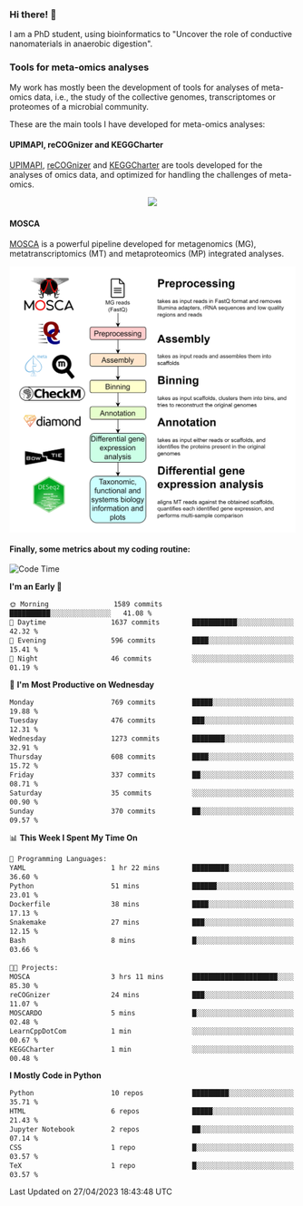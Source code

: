 ### Hi there! 👋

I am a PhD student, using bioinformatics to "Uncover the role of conductive nanomaterials in anaerobic digestion".

### Tools for meta-omics analyses

My work has mostly been the development of tools for analyses of meta-omics data, i.e., the study of the collective genomes, transcriptomes or proteomes of a microbial community.

These are the main tools I have developed for meta-omics analyses:

#### UPIMAPI, reCOGnizer and KEGGCharter

[UPIMAPI](https://github.com/iquasere/UPIMAPI), [reCOGnizer](https://github.com/iquasere/reCOGnizer) and [KEGGCharter](https://github.com/iquasere/KEGGCharter) are tools developed for the analyses of omics data, and optimized for handling the challenges of meta-omics.

<p align="center">
    <img src="assets/annotation_paper.png">
</p>

#### MOSCA

[MOSCA](https://github.com/iquasere/MOSCA) is a powerful pipeline developed for metagenomics (MG), metatranscriptomics (MT) and metaproteomics (MP) integrated analyses.

<p align="center">
    <img src="assets/mosca_workflow.png" align="center" width="700">
</p>


#### Finally, some metrics about my coding routine:

<!--START_SECTION:waka-->
![Code Time](http://img.shields.io/badge/Code%20Time-561%20hrs%2012%20mins-blue)

**I'm an Early 🐤** 

```text
🌞 Morning                1589 commits        ██████████░░░░░░░░░░░░░░░   41.08 % 
🌆 Daytime                1637 commits        ███████████░░░░░░░░░░░░░░   42.32 % 
🌃 Evening                596 commits         ████░░░░░░░░░░░░░░░░░░░░░   15.41 % 
🌙 Night                  46 commits          ░░░░░░░░░░░░░░░░░░░░░░░░░   01.19 % 
```
📅 **I'm Most Productive on Wednesday** 

```text
Monday                   769 commits         █████░░░░░░░░░░░░░░░░░░░░   19.88 % 
Tuesday                  476 commits         ███░░░░░░░░░░░░░░░░░░░░░░   12.31 % 
Wednesday                1273 commits        ████████░░░░░░░░░░░░░░░░░   32.91 % 
Thursday                 608 commits         ████░░░░░░░░░░░░░░░░░░░░░   15.72 % 
Friday                   337 commits         ██░░░░░░░░░░░░░░░░░░░░░░░   08.71 % 
Saturday                 35 commits          ░░░░░░░░░░░░░░░░░░░░░░░░░   00.90 % 
Sunday                   370 commits         ██░░░░░░░░░░░░░░░░░░░░░░░   09.57 % 
```


📊 **This Week I Spent My Time On** 

```text
💬 Programming Languages: 
YAML                     1 hr 22 mins        █████████░░░░░░░░░░░░░░░░   36.60 % 
Python                   51 mins             ██████░░░░░░░░░░░░░░░░░░░   23.01 % 
Dockerfile               38 mins             ████░░░░░░░░░░░░░░░░░░░░░   17.13 % 
Snakemake                27 mins             ███░░░░░░░░░░░░░░░░░░░░░░   12.15 % 
Bash                     8 mins              █░░░░░░░░░░░░░░░░░░░░░░░░   03.66 % 

🐱‍💻 Projects: 
MOSCA                    3 hrs 11 mins       █████████████████████░░░░   85.30 % 
reCOGnizer               24 mins             ███░░░░░░░░░░░░░░░░░░░░░░   11.07 % 
MOSCARDO                 5 mins              █░░░░░░░░░░░░░░░░░░░░░░░░   02.48 % 
LearnCppDotCom           1 min               ░░░░░░░░░░░░░░░░░░░░░░░░░   00.67 % 
KEGGCharter              1 min               ░░░░░░░░░░░░░░░░░░░░░░░░░   00.48 % 
```

**I Mostly Code in Python** 

```text
Python                   10 repos            █████████░░░░░░░░░░░░░░░░   35.71 % 
HTML                     6 repos             █████░░░░░░░░░░░░░░░░░░░░   21.43 % 
Jupyter Notebook         2 repos             ██░░░░░░░░░░░░░░░░░░░░░░░   07.14 % 
CSS                      1 repo              █░░░░░░░░░░░░░░░░░░░░░░░░   03.57 % 
TeX                      1 repo              █░░░░░░░░░░░░░░░░░░░░░░░░   03.57 % 
```




 Last Updated on 27/04/2023 18:43:48 UTC
<!--END_SECTION:waka-->
